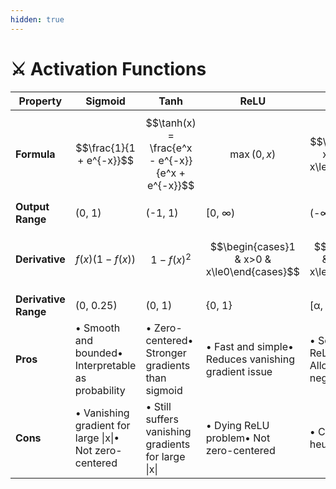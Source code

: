 ```yaml
---
hidden: true
---
```


# ⚔️ Activation Functions



| **Property**         | **Sigmoid**                                             | **Tanh**                                            | **ReLU**                                            | **Leaky ReLU**                                                 | **ELU**                                                     |
| -------------------- | ------------------------------------------------------- | --------------------------------------------------- | --------------------------------------------------- | -------------------------------------------------------------- | ----------------------------------------------------------- |
| **Formula**          | $$\frac{1}{1 + e^{-x}}$$                                | $$\tanh(x) = \frac{e^x - e^{-x}}{e^x + e^{-x}}$$    | $$\max(0, x)$$                                      | $$\begin{cases}x & x>0\\alpha x & x\le0\end{cases}$$           | $$\begin{cases}x & x>0\\alpha(e^x - 1) & x\le0\end{cases}$$ |
| **Output Range**     | (0, 1)                                                  | (-1, 1)                                             | \[0, ∞)                                             | (-∞, ∞)                                                        | (-α, ∞)                                                     |
| **Derivative**       | $$f(x)(1 - f(x))$$                                      | $$1 - f(x)^2$$                                      | $$\begin{cases}1 & x>0 & x\le0\end{cases}$$         | $$\begin{cases}1 & x>0\\alpha & x\le0\end{cases}$$             | $$\begin{cases}1 & x>0\f(x) + \alpha & x\le0\end{cases}$$   |
| **Derivative Range** | (0, 0.25)                                               | (0, 1)                                              | {0, 1}                                              | \[α, 1]                                                        | (0, 1+α)                                                    |
| **Pros**             | • Smooth and bounded• Interpretable as probability      | • Zero-centered• Stronger gradients than sigmoid    | • Fast and simple• Reduces vanishing gradient issue | • Solves dying ReLU partially• Allows small negative gradients | • Smooth• Reduces vanishing gradients• Zero-centered        |
| **Cons**             | • Vanishing gradient for large \|x\|• Not zero-centered | • Still suffers vanishing gradients for large \|x\| | • Dying ReLU problem• Not zero-centered             | • Choice of α is heuristic                                     | • More expensive computation                                |
